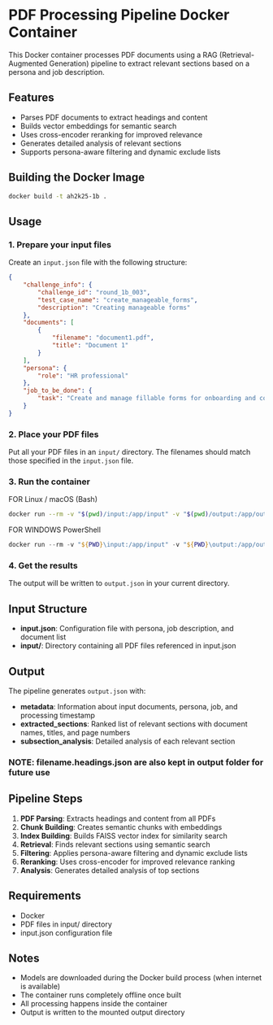 # PDF Processing Pipeline Docker Container

This Docker container processes PDF documents using a RAG (Retrieval-Augmented Generation) pipeline to extract relevant sections based on a persona and job description.

## Features

- Parses PDF documents to extract headings and content
- Builds vector embeddings for semantic search
- Uses cross-encoder reranking for improved relevance
- Generates detailed analysis of relevant sections
- Supports persona-aware filtering and dynamic exclude lists

## Building the Docker Image

```bash
docker build -t ah2k25-1b .
```

## Usage

### 1. Prepare your input files

Create an `input.json` file with the following structure:

```json
{
    "challenge_info": {
        "challenge_id": "round_1b_003",
        "test_case_name": "create_manageable_forms",
        "description": "Creating manageable forms"
    },
    "documents": [
        {
            "filename": "document1.pdf",
            "title": "Document 1"
        }
    ],
    "persona": {
        "role": "HR professional"
    },
    "job_to_be_done": {
        "task": "Create and manage fillable forms for onboarding and compliance."
    }
}
```

### 2. Place your PDF files

Put all your PDF files in an `input/` directory. The filenames should match those specified in the `input.json` file.

### 3. Run the container

FOR Linux / macOS (Bash)

```bash
docker run --rm -v "$(pwd)/input:/app/input" -v "$(pwd)/output:/app/output" -v "$(pwd)/input.json:/app/input.json" --network none ah2k25-1b
```
FOR WINDOWS PowerShell

```powershell
docker run --rm -v "${PWD}\input:/app/input" -v "${PWD}\output:/app/output" -v "${PWD}\input.json:/app/input.json" --network none ah2k25-1b
```

### 4. Get the results

The output will be written to `output.json` in your current directory.

## Input Structure

- **input.json**: Configuration file with persona, job description, and document list
- **input/**: Directory containing all PDF files referenced in input.json

## Output

The pipeline generates `output.json` with:

- **metadata**: Information about input documents, persona, job, and processing timestamp
- **extracted_sections**: Ranked list of relevant sections with document names, titles, and page numbers
- **subsection_analysis**: Detailed analysis of each relevant section

### NOTE: filename.headings.json are also kept in output folder for future use

## Pipeline Steps

1. **PDF Parsing**: Extracts headings and content from all PDFs
2. **Chunk Building**: Creates semantic chunks with embeddings
3. **Index Building**: Builds FAISS vector index for similarity search
4. **Retrieval**: Finds relevant sections using semantic search
5. **Filtering**: Applies persona-aware filtering and dynamic exclude lists
6. **Reranking**: Uses cross-encoder for improved relevance ranking
7. **Analysis**: Generates detailed analysis of top sections

## Requirements


- Docker
- PDF files in input/ directory
- input.json configuration file

## Notes

- Models are downloaded during the Docker build process (when internet is available)
- The container runs completely offline once built
- All processing happens inside the container
- Output is written to the mounted output directory 
